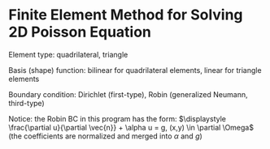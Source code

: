 # Finite Element Method for Solving 2D Poisson Equation

Element type: quadrilateral, triangle

Basis (shape) function: bilinear for quadrilateral elements, linear for triangle elements

Boundary condition: Dirichlet (first-type), Robin (generalized Neumann, third-type)

Notice: the Robin BC in this program has the form: $\displaystyle \frac{\partial u}{\partial \vec{n}} + \alpha u = g, (x,y) \in \partial \Omega$ (the coefficients are normalized and merged into $\alpha$ and $g$)